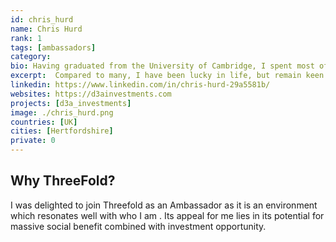 ```yaml
---
id: chris_hurd
name: Chris Hurd
rank: 1
tags: [ambassadors]
category:
bio: Having graduated from the University of Cambridge, I spent most of my career to date in wholesale banking with the HSBC Group. This gave me priceless experience and geographic exposure with my last 3 jobs being at MD level in London, Singapore and Moscow respectively. My responsibilities for managing and leading teams of people in the customer front line helped to fine tune my values which centre around doing the right thing by people and for myself. Since moving on from banking I have been fortunate in being able to acquire new skills and to reinvent, but always with the same values as an underpin. Time is very precious and should be well spent with a sense of humour an absolute essential.
excerpt:  Compared to many, I have been lucky in life, but remain keen not to let it rest there and to continue developing and helping others to do so.
linkedin: https://www.linkedin.com/in/chris-hurd-29a5581b/
websites: https://d3ainvestments.com
projects: [d3a_investments]
image: ./chris_hurd.png
countries: [UK]
cities: [Hertfordshire]
private: 0
---
```


## Why ThreeFold?

I was delighted to join Threefold as an Ambassador as it is an environment which resonates well with who I am . Its appeal for me lies in its potential for massive social benefit combined with investment opportunity.